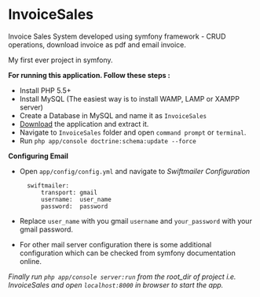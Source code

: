 # InvoiceSales
Invoice Sales System developed using symfony framework - CRUD operations, download invoice as pdf and email invoice.

My first ever project in symfony.

**For running this application. Follow these steps :**
- Install PHP 5.5+
- Install MySQL (The easiest way is to install WAMP, LAMP or XAMPP server)
- Create a Database in MySQL and name it as `InvoiceSales`
- [Download](http://github.com/faizanakram99/InvoiceSales/archive/master.zip) the application and extract it.
- Navigate to `InvoiceSales` folder and open `command prompt` or `terminal`.
- Run `php app/console doctrine:schema:update --force`

**Configuring Email**
- Open `app/config/config.yml` and navigate to *Swiftmailer Configuration*

        swiftmailer:
            transport: gmail
            username:  user_name
            password:  password

- Replace `user_name` with you gmail `username` and `your_password` with your gmail password.
- For other mail server configuration there is some additional configuration which can be checked from symfony documentation online.


*Finally run `php app/console server:run` from the root_dir of project i.e. InvoiceSales and open `localhost:8000` in browser to start the app.*
